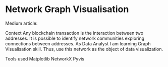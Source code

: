 # Network Graph Visualisation
Medium article: 

Context
Any blockchain transaction is the interaction between two addresses. It is possible to identify network communities exploring connections between addresses. As Data Analyst I am learning Graph Visualisation skill. Thus, use this network as the object of data visualization. 

Tools used
Matplotlib
NetworkX
Pyvis
